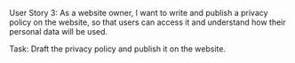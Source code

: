 User Story 3:
As a website owner, I want to write and publish a privacy policy on the website, so that users can access it and understand how their personal data will be used.

Task: 
Draft the privacy policy and publish it on the website.

